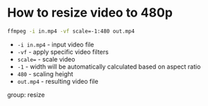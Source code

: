 # How to resize video to 480p

```bash
ffmpeg -i in.mp4 -vf scale=-1:480 out.mp4
```

- `-i in.mp4` - input video file
- `-vf` - apply specific video filters
- `scale=` - scale video
- `-1` - width will be automatically calculated based on aspect ratio
- `480` - scaling height
- `out.mp4` - resulting video file

group: resize


